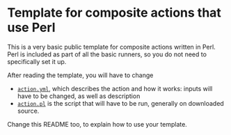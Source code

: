 # Template for composite actions that use Perl

This is a very basic public template for composite actions written in Perl. Perl
is included as part of all the basic runners, so you do not need to specifically
set it up.

After reading the template, you will have to change

- [`action.yml`](action.yml), which describes the action and how it works:
  inputs will have to be changed, as well as description
- [`action.pl`](action.pl) is the script that will have to be run, generally on
  downloaded source.

Change this README too, to explain how to use your template.
